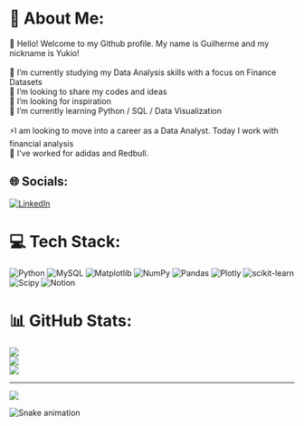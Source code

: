 # 💫 About Me:
👋 Hello! Welcome to my Github profile. My name is Guilherme and my nickname is Yukio!<br><br>🔭 I’m currently studying my Data Analysis skills with a focus on Finance Datasets<br>👯 I’m looking to share my codes and ideas<br>🤝 I’m looking for inspiration<br>🌱 I’m currently learning Python / SQL / Data Visualization<br><br>⚡I am looking to move into a career as a Data Analyst. Today I work with financial analysis<br>🏢 I've worked for adidas and Redbull.


## 🌐 Socials:
[![LinkedIn](https://img.shields.io/badge/LinkedIn-%230077B5.svg?logo=linkedin&logoColor=white)](https://linkedin.com/in/https://www.linkedin.com/in/guilherme-yukio-s-bezerra-32947155/) 

# 💻 Tech Stack:
![Python](https://img.shields.io/badge/python-3670A0?style=flat&logo=python&logoColor=ffdd54) ![MySQL](https://img.shields.io/badge/mysql-%2300000f.svg?style=flat&logo=mysql&logoColor=white) ![Matplotlib](https://img.shields.io/badge/Matplotlib-%23ffffff.svg?style=flat&logo=Matplotlib&logoColor=black) ![NumPy](https://img.shields.io/badge/numpy-%23013243.svg?style=flat&logo=numpy&logoColor=white) ![Pandas](https://img.shields.io/badge/pandas-%23150458.svg?style=flat&logo=pandas&logoColor=white) ![Plotly](https://img.shields.io/badge/Plotly-%233F4F75.svg?style=flat&logo=plotly&logoColor=white) ![scikit-learn](https://img.shields.io/badge/scikit--learn-%23F7931E.svg?style=flat&logo=scikit-learn&logoColor=white) ![Scipy](https://img.shields.io/badge/SciPy-%230C55A5.svg?style=flat&logo=scipy&logoColor=%white) ![Notion](https://img.shields.io/badge/Notion-%23000000.svg?style=flat&logo=notion&logoColor=white)
# 📊 GitHub Stats:
![](https://github-readme-stats.vercel.app/api?username=Yukio-TSB&theme=calm&hide_border=false&include_all_commits=false&count_private=false)<br/>
![](https://github-readme-streak-stats.herokuapp.com/?user=Yukio-TSB&theme=calm&hide_border=false)<br/>
![](https://github-readme-stats.vercel.app/api/top-langs/?username=Yukio-TSB&theme=calm&hide_border=false&include_all_commits=false&count_private=false&layout=compact)

---
[![](https://visitcount.itsvg.in/api?id=Yukio-TSB&icon=1&color=0)](https://visitcount.itsvg.in)

<!-- Proudly created with GPRM ( https://gprm.itsvg.in ) -->

![Snake animation](https://github.com/seu-usuário-aqui/seu-usuário-aqui/blob/output/github-contribution-grid-snake.svg)
